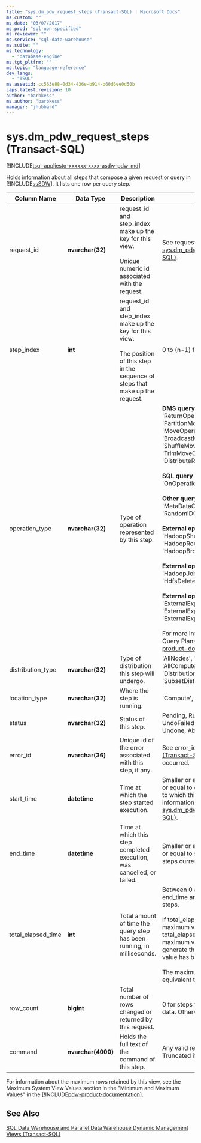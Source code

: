 ```yaml
---
title: "sys.dm_pdw_request_steps (Transact-SQL) | Microsoft Docs"
ms.custom: ""
ms.date: "03/07/2017"
ms.prod: "sql-non-specified"
ms.reviewer: ""
ms.service: "sql-data-warehouse"
ms.suite: ""
ms.technology: 
  - "database-engine"
ms.tgt_pltfrm: ""
ms.topic: "language-reference"
dev_langs: 
  - "TSQL"
ms.assetid: cc563e88-0d34-436e-b914-b60d6ee0d50b
caps.latest.revision: 10
author: "barbkess"
ms.author: "barbkess"
manager: "jhubbard"
---
```

# sys.dm_pdw_request_steps (Transact-SQL)
[!INCLUDE[tsql-appliesto-xxxxxx-xxxx-asdw-pdw_md](../../includes/tsql-appliesto-xxxxxx-xxxx-asdw-pdw-md.md)]

  Holds information about all steps that compose a given request or query in [!INCLUDE[ssSDW](../../includes/sssdw-md.md)]. It lists one row per query step.  
  
|Column Name|Data Type|Description|Range|  
|-----------------|---------------|-----------------|-----------|  
|request_id|**nvarchar(32)**|request_id and step_index make up the key for this view.<br /><br /> Unique numeric id associated with the request.|See request_id in [sys.dm_pdw_exec_requests &#40;Transact-SQL&#41;](../../relational-databases/system-dynamic-management-views/sys-dm-pdw-exec-requests-transact-sql.md).|  
|step_index|**int**|request_id and step_index make up the key for this view.<br /><br /> The position of this step in the sequence of steps that make up the request.|0 to (n-1) for a request with n steps.|  
|operation_type|**nvarchar(32)**|Type of operation represented by this step.|**DMS query plan operations:** 'ReturnOperation', 'PartitionMoveOperation', 'MoveOperation', 'BroadcastMoveOperation', 'ShuffleMoveOperation', 'TrimMoveOperation', 'CopyOperation', 'DistributeReplicatedTableMoveOperation'<br /><br /> **SQL query plan operations:** 'OnOperation', 'RemoteOperation'<br /><br /> **Other query plan operations:** 'MetaDataCreateOperation', 'RandomIDOperation'<br /><br /> **External operations for reads:** 'HadoopShuffleOperation', 'HadoopRoundRobinOperation', 'HadoopBroadcastOperation'<br /><br /> **External operations for MapReduce:** 'HadoopJobOperation', 'HdfsDeleteOperation'<br /><br /> **External operations for writes:** 'ExternalExportDistributedOperation', 'ExternalExportReplicatedOperation', 'ExternalExportControlOperation'<br /><br /> For more information, see "Understanding Query Plans" in the [!INCLUDE[pdw-product-documentation](../../includes/pdw-product-documentation-md.md)].|  
|distribution_type|**nvarchar(32)**|Type of distribution this step will undergo.|'AllNodes', 'AllDistributions', 'AllComputeNodes', 'ComputeNode', 'Distribution', 'SubsetNodes', 'SubsetDistributions', 'Unspecified'|  
|location_type|**nvarchar(32)**|Where the step is running.|'Compute', 'Control', 'DMS'|  
|status|**nvarchar(32)**|Status of this step.|Pending, Running, Complete, Failed, UndoFailed, PendingCancel, Cancelled, Undone, Aborted|  
|error_id|**nvarchar(36)**|Unique id of the error associated with this step, if any.|See error_id of [sys.dm_pdw_errors &#40;Transact-SQL&#41;](../../relational-databases/system-dynamic-management-views/sys-dm-pdw-errors-transact-sql.md). NULL if no error occurred.|  
|start_time|**datetime**|Time at which the step started execution.|Smaller or equal to current time and larger or equal to end_compile_time of the query to which this step belongs. For more information on queries, see [sys.dm_pdw_exec_requests &#40;Transact-SQL&#41;](../../relational-databases/system-dynamic-management-views/sys-dm-pdw-exec-requests-transact-sql.md).|  
|end_time|**datetime**|Time at which this step completed execution, was cancelled, or failed.|Smaller or equal to current time and larger or equal to start_time. Set to NULL for steps currently in execution or queued.|  
|total_elapsed_time|**int**|Total amount of time the query step has been running, in milliseconds.|Between 0 and the difference between end_time and start_time. 0 for queued steps.<br /><br /> If total_elapsed_time exceeds the maximum value for an integer, total_elapsed_time will continue to be the maximum value. This condition will generate the warning “The maximum value has been exceeded.”<br /><br /> The maximum value in milliseconds is equivalent to 24.8 days.|  
|row_count|**bigint**|Total number of rows changed or returned by this request.|0 for steps that did not change or return data. Otherwise, number of rows affected.|  
|command|**nvarchar(4000)**|Holds the full text of the command of this step.|Any valid request string for a step. Truncated if longer than 4000 characters.|  
  
 For information about the maximum rows retained by this view, see the Maximum System View Values section in the "Minimum and Maximum Values" in the [!INCLUDE[pdw-product-documentation](../../includes/pdw-product-documentation-md.md)].  
  
## See Also  
 [SQL Data Warehouse and Parallel Data Warehouse Dynamic Management Views &#40;Transact-SQL&#41;](../../relational-databases/system-dynamic-management-views/sql-and-parallel-data-warehouse-dynamic-management-views.md)  
  
  